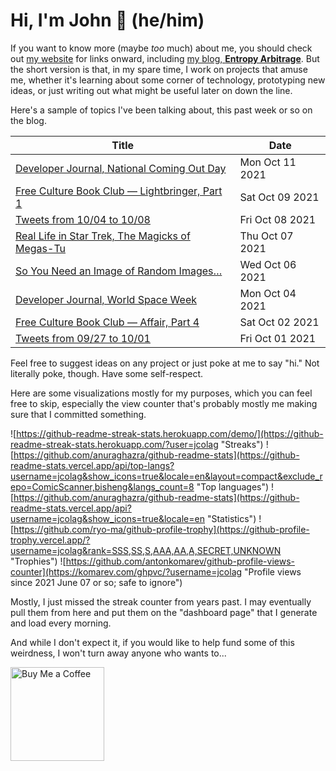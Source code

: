 # Hi, I'm John 👋 (he/him)

If you want to know more (maybe *too* much) about me, you should check out [my website](https://john.colagioia.net/) for links onward, including [my blog, **Entropy Arbitrage**](https://john.colagioia.net/blog).  But the short version is that, in my spare time, I work on projects that amuse me, whether it's learning about some corner of technology, prototyping new ideas, or just writing out what might be useful later on down the line.

Here's a sample of topics I've been talking about, this past week or so on the blog.

|Title|Date|
|-----|-------|
|[Developer Journal, National Coming Out Day](https://john.colagioia.net/blog/2021/10/11/ncod.html)|Mon Oct 11 2021|
|[Free Culture Book Club — Lightbringer, Part 1](https://john.colagioia.net/blog/2021/10/09/lightbringer.html)|Sat Oct 09 2021|
|[Tweets from 10/04 to 10/08](https://john.colagioia.net/blog/media/2021/10/08/week.html)|Fri Oct 08 2021|
|[Real Life in Star Trek, The Magicks of Megas-Tu](https://john.colagioia.net/blog/2021/10/07/megas-tu.html)|Thu Oct 07 2021|
|[So You Need an Image of Random Images…](https://john.colagioia.net/blog/2021/10/06/collage.html)|Wed Oct 06 2021|
|[Developer Journal, World Space Week](https://john.colagioia.net/blog/2021/10/04/space.html)|Mon Oct 04 2021|
|[Free Culture Book Club — Affair, Part 4](https://john.colagioia.net/blog/2021/10/02/affair4.html)|Sat Oct 02 2021|
|[Tweets from 09/27 to 10/01](https://john.colagioia.net/blog/media/2021/10/01/week.html)|Fri Oct 01 2021|

Feel free to suggest ideas on any project or just poke at me to say "hi." Not literally poke, though. Have some self-respect.

Here are some visualizations mostly for my purposes, which you can feel free to skip, especially the view counter that's probably mostly me making sure that I committed something.

![https://github-readme-streak-stats.herokuapp.com/demo/](https://github-readme-streak-stats.herokuapp.com/?user=jcolag "Streaks")
![https://github.com/anuraghazra/github-readme-stats](https://github-readme-stats.vercel.app/api/top-langs?username=jcolag&show_icons=true&locale=en&layout=compact&exclude_repo=ComicScanner,bisheng&langs_count=8 "Top languages")
![https://github.com/anuraghazra/github-readme-stats](https://github-readme-stats.vercel.app/api?username=jcolag&show_icons=true&locale=en "Statistics")
![https://github.com/ryo-ma/github-profile-trophy](https://github-profile-trophy.vercel.app/?username=jcolag&rank=SSS,SS,S,AAA,AA,A,SECRET,UNKNOWN "Trophies")
![https://github.com/antonkomarev/github-profile-views-counter](https://komarev.com/ghpvc/?username=jcolag "Profile views since 2021 June 07 or so; safe to ignore")

Mostly, I just missed the streak counter from years past.  I may eventually pull them from here and put them on the "dashboard page" that I generate and load every morning.

And while I don't expect it, if you would like to help fund some of this weirdness, I won't turn away anyone who wants to...

[<img src="https://cdn.buymeacoffee.com/buttons/v2/default-yellow.png" alt="Buy Me a Coffee" width="150px"/>](https://www.buymeacoffee.com/jcolag)
